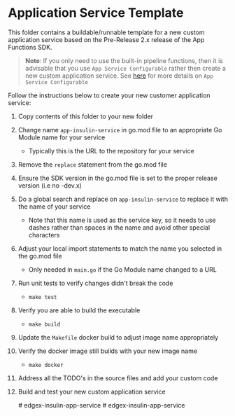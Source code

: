 # Application Service Template

This folder contains a buildable/runnable template for a new custom application service based on the Pre-Release 2.x release of the App Functions SDK. 

> **Note**: If you only need to use the built-in pipeline functions, then it is advisable that you use `App Service Configurable` rather then create a new custom application service. See [here](https://docs.edgexfoundry.org/latest/microservices/application/AppServiceConfigurable/) for more details on `App Service Configurable`

Follow the instructions below to create your new customer application service:

1. Copy contents of this folder to your new folder

2. Change name `app-insulin-service` in go.mod file to an appropriate Go Module name for your service

   - Typically this is the URL to the repository for your service

3. Remove the `replace` statement from the go.mod file

4. Ensure the SDK version in the go.mod file is set to the proper release version (i.e no -dev.x)

4. Do a global search and replace on `app-insulin-service` to replace it with the name of your service

   - Note that this name is used as the service key, so it needs to use dashes rather than spaces in the name and avoid other special characters

5. Adjust your local import statements to match the name you selected in the go.mod file

   - Only needed in `main.go` if the Go Module name changed to a URL

6. Run unit tests to verify changes didn't break the code

   - `make test`

7. Verify you are able to build the executable

   - `make build`

8. Update the `Makefile` docker build to adjust image name appropriately 

9. Verify the docker image still builds with your new image name

   - `make docker`

10. Address all the TODO's in the source files and add your custom code

11. Build and test your new custom application service

    #   e d g e x - i n s u l i n - a p p - s e r v i c e  
 #   e d g e x - i n s u l i n - a p p - s e r v i c e  
 